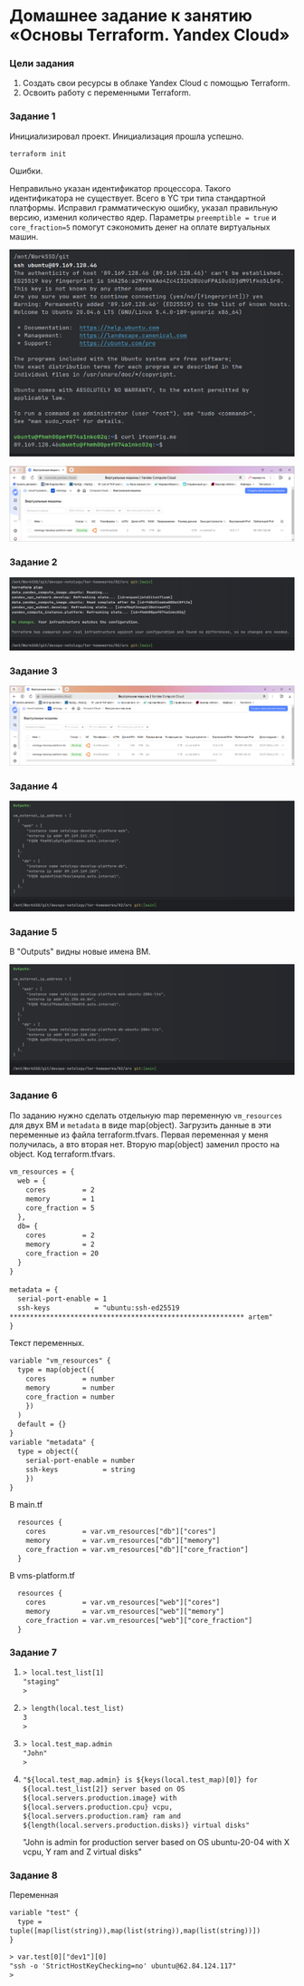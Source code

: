 # Домашнее задание к занятию «Основы Terraform. Yandex Cloud»

### Цели задания

1. Создать свои ресурсы в облаке Yandex Cloud с помощью Terraform.
2. Освоить работу с переменными Terraform.

### Задание 1

Инициализировал проект. Инициализация прошла успешно.
```shell
terraform init
```
Ошибки.

Неправильно указан идентификатор процессора. Такого идентификатора не существует. Всего в YC три типа стандартной платформы.
Исправил грамматическую ошибку, указал правильную версию, изменил количество ядер. 
Параметры `preemptible = true` и `core_fraction=5` помогут сэкономить денег на оплате виртуальных машин. 

![terminal_window](./png/terminal_window.png)

![yc_window](./png/yc_window.png)

### Задание 2

![variable_window](./png/variable_plan.png)

### Задание 3

![yc_vm_db](./png/yc_vm_db.png)

### Задание 4

![output](./png/output.png)

### Задание 5

В "Outputs" видны новые имена ВМ.

![new_names](./png/new_names.png)

### Задание 6
По заданию нужно сделать отдельную map переменную `vm_resources` для двух ВМ и `metadata` в виде map(object). Загрузить
данные в эти переменные из файла terraform.tfvars. Первая переменная у меня получилась, а вто вторая нет. Вторую 
map(object) заменил просто на object. 
Код terraform.tfvars.
```text
vm_resources = {
  web = {
    cores         = 2
    memory        = 1
    core_fraction = 5
  },
  db= {
    cores         = 2
    memory        = 2
    core_fraction = 20
  }
}

metadata = {
  serial-port-enable = 1
  ssh-keys           = "ubuntu:ssh-ed25519 ********************************************************** artem"
}
```
Текст переменных.
```text
variable "vm_resources" {
  type = map(object({
    cores         = number
    memory        = number
    core_fraction = number
    })
  )
  default = {}
}
variable "metadata" {
  type = object({
    serial-port-enable = number
    ssh-keys           = string
    })
}
```
В main.tf
```text
  resources {
    cores         = var.vm_resources["db"]["cores"]
    memory        = var.vm_resources["db"]["memory"]
    core_fraction = var.vm_resources["db"]["core_fraction"]
  }
```
В vms-platform.tf
```text
  resources {
    cores         = var.vm_resources["web"]["cores"]
    memory        = var.vm_resources["web"]["memory"]
    core_fraction = var.vm_resources["web"]["core_fraction"]
  }
```

### Задание 7

1. ```text
   > local.test_list[1]
   "staging"
   >  
   ```
2. ```text
   > length(local.test_list)
   3
   >
   ```
3. ```text
   > local.test_map.admin
   "John"
   > 
   ```
4. ```text 
   "${local.test_map.admin} is ${keys(local.test_map)[0]} for ${local.test_list[2]} server based on OS ${local.servers.production.image} with ${local.servers.production.cpu} vcpu, ${local.servers.production.ram} ram and ${length(local.servers.production.disks)} virtual disks"
   ```
   "John is admin for production server based on OS ubuntu-20-04 with X vcpu, Y ram and Z virtual disks"

### Задание 8
Переменная
```text
variable "test" {
  type = tuple([map(list(string)),map(list(string)),map(list(string))])
}
```
```text
> var.test[0]["dev1"][0]
"ssh -o 'StrictHostKeyChecking=no' ubuntu@62.84.124.117"
>  
```